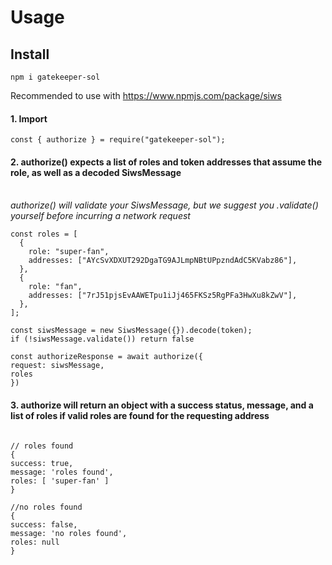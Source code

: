 # Usage

## Install

```
npm i gatekeeper-sol
```

Recommended to use with https://www.npmjs.com/package/siws

#### 1. Import

```
const { authorize } = require("gatekeeper-sol");
```

#### 2. authorize() expects a list of roles and token addresses that assume the role, as well as a decoded SiwsMessage

</br>
<i>authorize() will validate your SiwsMessage, but we suggest you .validate() yourself before incurring a network request</i>
</br>

```
const roles = [
  {
    role: "super-fan",
    addresses: ["AYcSvXDXUT292DgaTG9AJLmpNBtUPpzndAdC5KVabz86"],
  },
  {
    role: "fan",
    addresses: ["7rJ51pjsEvAAWETpu1iJj465FKSz5RgPFa3HwXu8kZwV"],
  },
];

const siwsMessage = new SiwsMessage({}).decode(token);
if (!siwsMessage.validate()) return false

const authorizeResponse = await authorize({
request: siwsMessage,
roles
})
```

#### 3. authorize will return an object with a success status, message, and a list of roles if valid roles are found for the requesting address

```

// roles found
{
success: true,
message: 'roles found',
roles: [ 'super-fan' ]
}

//no roles found
{
success: false,
message: 'no roles found',
roles: null
}

```

```

```
